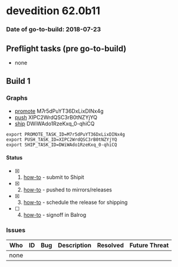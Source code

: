 # devedition 62.0b11

### Date of go-to-build: 2018-07-23

## Preflight tasks (pre go-to-build)
- none

## Build 1  

### Graphs
* [promote](https://tools.taskcluster.net/push-inspector/#/M7r5dPuYT36DxLixDINx4g) M7r5dPuYT36DxLixDINx4g
* [push](https://tools.taskcluster.net/push-inspector/#/XIPC2WrdQSC3rB0tNZYjYQ) XIPC2WrdQSC3rB0tNZYjYQ
* [ship](https://tools.taskcluster.net/push-inspector/#/DWiWAdo1RzeKxq_0-qhiCQ) DWiWAdo1RzeKxq_0-qhiCQ
```
export PROMOTE_TASK_ID=M7r5dPuYT36DxLixDINx4g
export PUSH_TASK_ID=XIPC2WrdQSC3rB0tNZYjYQ
export SHIP_TASK_ID=DWiWAdo1RzeKxq_0-qhiCQ
```


#### Status
- [x] 1.  [how-to](https://wiki.mozilla.org/Release:Release_Automation_on_Mercurial:Starting_a_Release#Submit_to_Ship_It)  - submit to Shipit
- [x] 2.  [how-to](https://github.com/mozilla-releng/releasewarrior-2.0/blob/master/docs/release-promotion/desktop/howto.md#push-artifacts-to-releases-directory)  - pushed to mirrors/releases
- [x] 3.  [how-to](https://github.com/mozilla-releng/releasewarrior-2.0/blob/master/docs/release-promotion/desktop/howto.md#ship-the-release)  - schedule the release for shipping
- [ ] 4.  [how-to](https://github.com/mozilla-releng/releasewarrior-2.0/blob/master/docs/release-promotion/desktop/howto.md#obtain-sign-offs-for-changes)  - signoff in Balrog

### Issues
| Who                 | ID               | Bug                                                                 | Description                | Resolved                | Future Threat                |
| ------------------- | ---------------- | ------------------------------------------------------------------- | -------------------------- | ----------------------- | ---------------------------- |
| none | | | | | |


